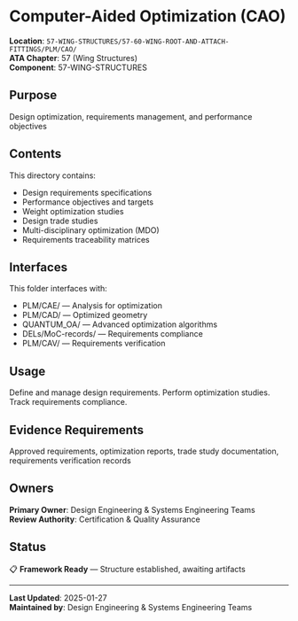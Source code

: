 # Computer-Aided Optimization (CAO)

**Location**: `57-WING-STRUCTURES/57-60-WING-ROOT-AND-ATTACH-FITTINGS/PLM/CAO/`  
**ATA Chapter**: 57 (Wing Structures)  
**Component**: 57-WING-STRUCTURES

## Purpose

Design optimization, requirements management, and performance objectives

## Contents

This directory contains:

- Design requirements specifications
- Performance objectives and targets
- Weight optimization studies
- Design trade studies
- Multi-disciplinary optimization (MDO)
- Requirements traceability matrices

## Interfaces

This folder interfaces with:

- PLM/CAE/ — Analysis for optimization
- PLM/CAD/ — Optimized geometry
- QUANTUM_OA/ — Advanced optimization algorithms
- DELs/MoC-records/ — Requirements compliance
- PLM/CAV/ — Requirements verification

## Usage

Define and manage design requirements. Perform optimization studies. Track requirements compliance.

## Evidence Requirements

Approved requirements, optimization reports, trade study documentation, requirements verification records

## Owners

**Primary Owner**: Design Engineering & Systems Engineering Teams  
**Review Authority**: Certification & Quality Assurance

## Status

📋 **Framework Ready** — Structure established, awaiting artifacts

---

**Last Updated**: 2025-01-27  
**Maintained by**: Design Engineering & Systems Engineering Teams
